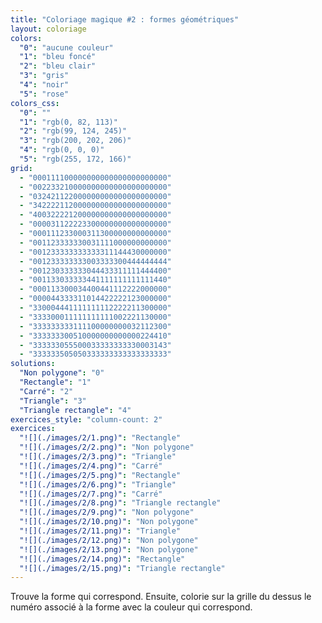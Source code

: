 ```yaml
---
title: "Coloriage magique #2 : formes géométriques"
layout: coloriage
colors:
  "0": "aucune couleur"
  "1": "bleu foncé"
  "2": "bleu clair"
  "3": "gris"
  "4": "noir"
  "5": "rose"
colors_css:
  "0": ""
  "1": "rgb(0, 82, 113)"
  "2": "rgb(99, 124, 245)"
  "3": "rgb(200, 202, 206)"
  "4": "rgb(0, 0, 0)"
  "5": "rgb(255, 172, 166)"
grid:
  - "000111100000000000000000000000"
  - "002233210000000000000000000000"
  - "032421122000000000000000000000"
  - "342222112000000000000000000000"
  - "400322221200000000000000000000"
  - "000031122223300000000000000000"
  - "000111233000311300000000000000"
  - "001123333330031111000000000000"
  - "001233333333333311144430000000"
  - "001233333333003333300444444444"
  - "001230333333044433311111444400"
  - "001133033333441111111111111440"
  - "000113300034400441112222000000"
  - "000044333311014422222123000000"
  - "330004441111111112222211300000"
  - "333300011111111111002221130000"
  - "333333333111100000000032112300"
  - "333333300510000000000000224410"
  - "333333055500033333333330003143"
  - "333333505050333333333333333333"
solutions:
  "Non polygone": "0"
  "Rectangle": "1"
  "Carré": "2"
  "Triangle": "3"
  "Triangle rectangle": "4"
exercices_style: "column-count: 2"
exercices:
  "![](./images/2/1.png)": "Rectangle"
  "![](./images/2/2.png)": "Non polygone"
  "![](./images/2/3.png)": "Triangle"
  "![](./images/2/4.png)": "Carré"
  "![](./images/2/5.png)": "Rectangle"
  "![](./images/2/6.png)": "Triangle"
  "![](./images/2/7.png)": "Carré"
  "![](./images/2/8.png)": "Triangle rectangle"
  "![](./images/2/9.png)": "Non polygone"
  "![](./images/2/10.png)": "Non polygone"
  "![](./images/2/11.png)": "Triangle"
  "![](./images/2/12.png)": "Non polygone"
  "![](./images/2/13.png)": "Non polygone"
  "![](./images/2/14.png)": "Rectangle"
  "![](./images/2/15.png)": "Triangle rectangle"
---
```


Trouve la forme qui correspond.
Ensuite, colorie sur la grille du dessus le numéro associé à la forme avec la couleur qui correspond.
